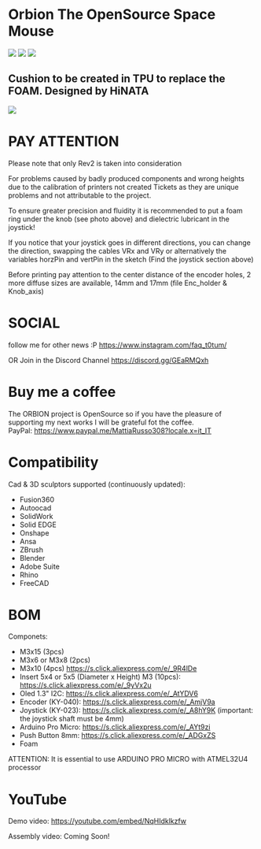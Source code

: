 # Orbion The OpenSource Space Mouse

![](IMG/displays.png)
![](IMG/Orbiter_menu_SCH.png)
![](IMG/home_ele_sch.png)

## Cushion to be created in TPU to replace the FOAM. Designed by HiNATA

![](IMG/cushion_HiNATA.png)


# PAY ATTENTION

Please note that only Rev2 is taken into consideration

For problems caused by badly produced components and wrong heights due to the calibration of printers not created Tickets as they are unique problems and not attributable to the project.

To ensure greater precision and fluidity it is recommended to put a foam ring under the knob (see photo above) and dielectric lubricant in the joystick!

If you notice that your joystick goes in different directions, you can change the direction, swapping the cables VRx and VRy or alternatively the variables horzPin and vertPin in the sketch (Find the joystick section above)

Before printing pay attention to the center distance of the encoder holes, 2 more diffuse sizes are available, 14mm and 17mm (file Enc_holder & Knob_axis)


# SOCIAL

follow me for other news :P
https://www.instagram.com/faq_t0tum/

OR Join in the Discord Channel
https://discord.gg/GEaRMQxh

# Buy me a coffee

The ORBION project is OpenSource so if you have the pleasure of supporting my next works I will be grateful fot the coffee.  
PayPal: https://www.paypal.me/MattiaRusso308?locale.x=it_IT

# Compatibility

Cad & 3D sculptors supported (continuously updated):
- Fusion360
- Autoocad
- SolidWork
- Solid EDGE
- Onshape
- Ansa
- ZBrush
- Blender
- Adobe Suite
- Rhino
- FreeCAD

# BOM

Componets:
- M3x15 (3pcs)
- M3x6 or M3x8 (2pcs)
- M3x10 (4pcs)
https://s.click.aliexpress.com/e/_9R4lDe
- Insert 5x4 or 5x5 (Diameter x Height) M3 (10pcs):
https://s.click.aliexpress.com/e/_9yVx2u
- Oled 1.3" I2C: 
https://s.click.aliexpress.com/e/_AtYDV6
- Encoder (KY-040): 
https://s.click.aliexpress.com/e/_AmjV9a
- Joystick (KY-023): 
https://s.click.aliexpress.com/e/_A8hY9K (important: the joystick shaft must be 4mm)
- Arduino Pro Micro:
https://s.click.aliexpress.com/e/_AYt9zi
- Push Button 8mm:
https://s.click.aliexpress.com/e/_ADGxZS
- Foam

ATTENTION: It is essential to use ARDUINO PRO MICRO with ATMEL32U4 processor

# YouTube

Demo video: https://youtube.com/embed/NqHIdklkzfw

Assembly video: Coming Soon!
